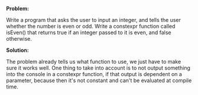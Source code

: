 **Problem:**

Write a program that asks the user to input an integer, and tells the user whether the number is even or odd. 
Write a constexpr function called isEven() that returns true if an integer passed to it is even, and false otherwise.

**Solution:**

The problem already tells us what function to use, we just have to make sure it works well.
One thing to take into account is to not output something into the console in a constexpr function,
if that output is dependent on a parameter, because then it's not constant and can't be evaluated at compile time.